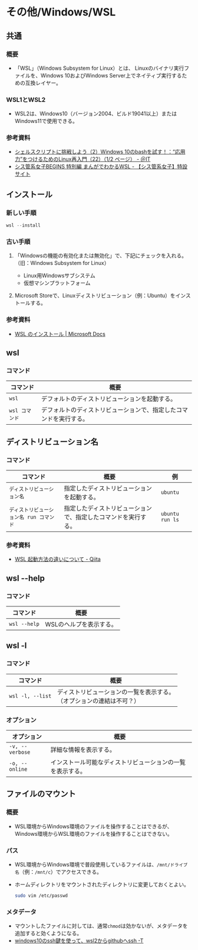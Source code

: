 # その他/Windows/WSL

## 共通

### 概要

- 「WSL」（Windows Subsystem for Linux）とは、
  Linuxのバイナリ実行ファイルを、Windows 10およびWindows Server上でネイティブ実行するための互換レイヤー。

### WSL1とWSL2

- WSL2は、Windows10（バージョン2004、ビルド19041以上）またはWindows11で使用できる。

### 参考資料

- [シェルスクリプトに挑戦しよう（2）Windows 10のbashを試す！：“応用力”をつけるためのLinux再入門（22）（1/2 ページ） - ＠IT](https://atmarkit.itmedia.co.jp/ait/articles/1809/14/news015.html)
- [シス管系女子BEGINS 特別編 まんがでわかるWSL - 【シス管系女子】特設サイト](https://system-admin-girl.com/comic/begins/sp-wsl/#p7)

## インストール

### 新しい手順

```powershell
wsl --install
```

### 古い手順

1. 「Windowsの機能の有効化または無効化」で、下記にチェックを入れる。（旧：Windows Subsystem for Linux）
   - Linux用Windowsサブシステム
   - 仮想マシンプラットフォーム

2. Microsoft Storeで、Linuxディストリビューション（例：Ubuntu）をインストールする。

### 参考資料

- [WSL のインストール | Microsoft Docs](https://docs.microsoft.com/ja-jp/windows/wsl/install)

## wsl

### コマンド

| コマンド       | 概要                                                         |
| -------------- | ------------------------------------------------------------ |
| `wsl`          | デフォルトのディストリビューションを起動する。               |
| `wsl コマンド` | デフォルトのディストリビューションで、指定したコマンドを実行する。 |

## ディストリビューション名

### コマンド

| コマンド                                | 概要                                                         | 例              |
| --------------------------------------- | ------------------------------------------------------------ | --------------- |
| `ディストリビューション名`              | 指定したディストリビューションを起動する。                   | `ubuntu`        |
| `ディストリビューション名 run コマンド` | 指定したディストリビューションで、指定したコマンドを実行する。 | `ubuntu run ls` |

### 参考資料

- [WSL 起動方法の違いについて - Qiita](https://qiita.com/mizutoki79/items/f6ba08b7f73133102c91)

## wsl --help

### コマンド

| コマンド     | 概要                    |
| ------------ | ----------------------- |
| `wsl --help` | WSLのヘルプを表示する。 |

## wsl -l

### コマンド

| コマンド         | 概要                                                         |
| ---------------- | ------------------------------------------------------------ |
| `wsl -l, --list` | ディストリビューションの一覧を表示する。<br />（オプションの連結は不可？） |

### オプション

| オプション      | 概要                                                       |
| --------------- | ---------------------------------------------------------- |
| `-v, --verbose` | 詳細な情報を表示する。                                     |
| `-o, --online`  | インストール可能なディストリビューションの一覧を表示する。 |

## ファイルのマウント

### 概要

- WSL環境からWindows環境のファイルを操作することはできるが、
  Windows環境からWSL環境のファイルを操作することはできない。

### パス

- WSL環境からWindows環境で普段使用しているファイルは、`/mnt/ドライブ名`（例：`/mnt/c`）でアクセスできる。

- ホームディレクトリをマウントされたディレクトリに変更しておくとよい。

  ```bash
  sudo vim /etc/passwd
  ```

### メタデータ

- マウントしたファイルに対しては、通常`chmod`は効かないが、メタデータを追加すると効くようになる。
- [windows10のssh鍵を使って、wsl2からgithubへssh -T](https://zenn.dev/keijiek/scraps/b03e1804d15f99)
